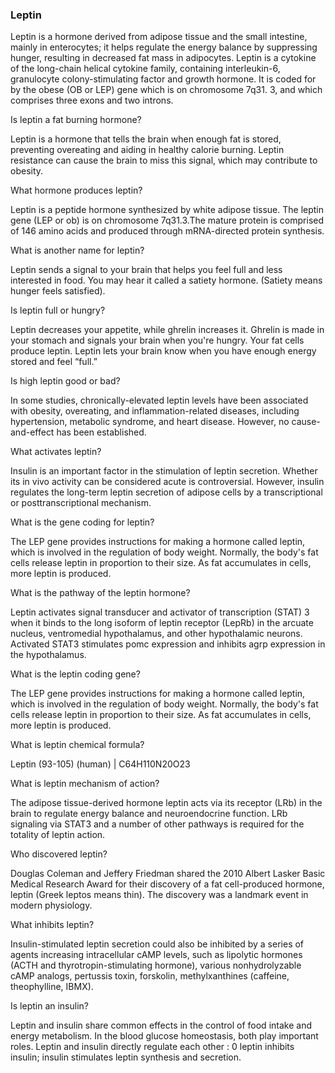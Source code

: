 ### Leptin
Leptin is a hormone derived from adipose tissue and the small intestine, mainly in enterocytes; it helps regulate the energy balance by suppressing hunger, resulting in decreased fat mass in adipocytes. Leptin is a cytokine of the long-chain helical cytokine family, containing interleukin-6, granulocyte colony-stimulating factor and growth hormone. It is coded for by the obese (OB or LEP) gene which is on chromosome 7q31. 3, and which comprises three exons and two introns.

Is leptin a fat burning hormone?

Leptin is a hormone that tells the brain when enough fat is stored, preventing overeating and aiding in healthy calorie burning. Leptin resistance can cause the brain to miss this signal, which may contribute to obesity.

What hormone produces leptin?

Leptin is a peptide hormone synthesized by white adipose tissue. The leptin gene (LEP or ob) is on chromosome 7q31.3.The mature protein is comprised of 146 amino acids and produced through mRNA-directed protein synthesis.

What is another name for leptin?

Leptin sends a signal to your brain that helps you feel full and less interested in food. You may hear it called a satiety hormone. (Satiety means hunger feels satisfied).

Is leptin full or hungry?

Leptin decreases your appetite, while ghrelin increases it. Ghrelin is made in your stomach and signals your brain when you're hungry. Your fat cells produce leptin. Leptin lets your brain know when you have enough energy stored and feel “full.”

Is high leptin good or bad?

In some studies, chronically-elevated leptin levels have been associated with obesity, overeating, and inflammation-related diseases, including hypertension, metabolic syndrome, and heart disease. However, no cause-and-effect has been established.

What activates leptin?

Insulin is an important factor in the stimulation of leptin secretion. Whether its in vivo activity can be considered acute is controversial. However, insulin regulates the long-term leptin secretion of adipose cells by a transcriptional or posttranscriptional mechanism.

What is the gene coding for leptin?

The LEP gene provides instructions for making a hormone called leptin, which is involved in the regulation of body weight. Normally, the body's fat cells release leptin in proportion to their size. As fat accumulates in cells, more leptin is produced.

What is the pathway of the leptin hormone?

Leptin activates signal transducer and activator of transcription (STAT) 3 when it binds to the long isoform of leptin receptor (LepRb) in the arcuate nucleus, ventromedial hypothalamus, and other hypothalamic neurons. Activated STAT3 stimulates pomc expression and inhibits agrp expression in the hypothalamus.

What is the leptin coding gene?

The LEP gene provides instructions for making a hormone called leptin, which is involved in the regulation of body weight. Normally, the body's fat cells release leptin in proportion to their size. As fat accumulates in cells, more leptin is produced.

What is leptin chemical formula?

Leptin (93-105) (human) | C64H110N20O23

What is leptin mechanism of action?

The adipose tissue-derived hormone leptin acts via its receptor (LRb) in the brain to regulate energy balance and neuroendocrine function. LRb signaling via STAT3 and a number of other pathways is required for the totality of leptin action.

Who discovered leptin?

Douglas Coleman and Jeffery Friedman shared the 2010 Albert Lasker Basic Medical Research Award for their discovery of a fat cell-produced hormone, leptin (Greek leptos means thin). The discovery was a landmark event in modern physiology.

What inhibits leptin?

Insulin-stimulated leptin secretion could also be inhibited by a series of agents increasing intracellular cAMP levels, such as lipolytic hormones (ACTH and thyrotropin-stimulating hormone), various nonhydrolyzable cAMP analogs, pertussis toxin, forskolin, methylxanthines (caffeine, theophylline, IBMX). 

Is leptin an insulin?

Leptin and insulin share common effects in the control of food intake and energy metabolism. In the blood glucose homeostasis, both play important roles. Leptin and insulin directly regulate each other : 0 leptin inhibits insulin; insulin stimulates leptin synthesis and secretion.
